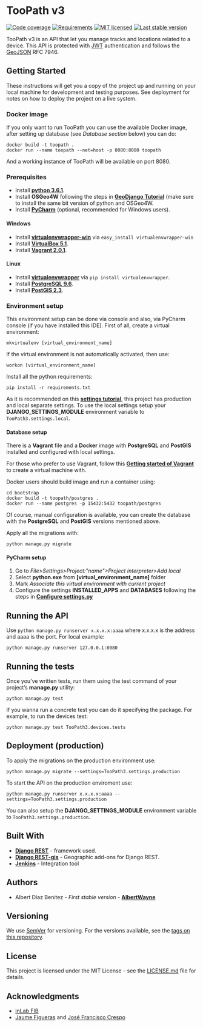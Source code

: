 # TooPath v3

[![Code coverage][shield-coverage]](#)
[![Requirements][shield-requirements]](#)
[![MIT licensed][shield-license]](#)
[![Last stable version][shield-version]](#)

[shield-coverage]: https://img.shields.io/badge/coverage-100%25-brightgreen.svg
[shield-license]: https://img.shields.io/badge/license-MIT-blue.svg
[shield-requirements]: https://img.shields.io/badge/requirements-up--to--date-brightgreen.svg
[shield-version]: https://img.shields.io/badge/last%20stable%20version-v1.0.0-green.svg

TooPath v3 is an API that let you manage tracks and locations related to a device. This API is protected with [JWT](https://jwt.io/) authentication and follows the [GeoJSON](http://geojson.org/) RFC 7946.

## Getting Started

These instructions will get you a copy of the project up and running on your local machine for development and testing purposes. See deployment for notes on how to deploy the project on a live system.

### Docker image

If you only want to run TooPath you can use the available Docker image, after setting up database (see *Database section* below) you can do:

```
docker build -t toopath .
docker run --name toopath --net=host -p 8080:8080 toopath

```

And a working instance of TooPath will be available on port 8080.

### Prerequisites

* Install **[python 3.6.1](https://www.python.org/downloads/)**.
* Install **OSGeo4W** following the steps in **[GeoDjango Tutorial](https://docs.djangoproject.com/en/2.0/ref/contrib/gis/tutorial/)** (make sure to install the same bit version of python and OSGeo4W.
* Install **[PyCharm](https://www.jetbrains.com/pycharm/download/)** (optional, recommended for Windows users).
 
#### Windows

* Install **[virtualenvwrapper-win](https://pypi.python.org/pypi/virtualenvwrapper-win)** via ```easy_install virtualenvwrapper-win```
* Install **[VirtualBox 5.1](https://www.virtualbox.org/wiki/Downloads)**.
* Install **[Vagrant 2.0.1](https://www.vagrantup.com/downloads.html)**.

#### Linux

* Install **[virtualenvwrapper](https://virtualenvwrapper.readthedocs.io/en/latest/)** via ```pip install virtualenvwrapper```.
* Install **[PostgreSQL 9.6](https://www.postgresql.org/download/)**.
* Install **[PostGIS 2.3](http://postgis.net/install/)**.

### Environment setup

This environment setup can be done via console and also, via PyCharm console (if you have installed this IDE).
First of all, create a virtual environment:

```
mkvirtualenv [virtual_environment_name]
```

If the virtual environment is not automatically activated, then use:

```
workon [virtual_environment_name]
```

Install all the python requirements:

```
pip install -r requirements.txt
```

As it is recommended on this **[settings tutorial](https://medium.com/@ayarshabeer/django-best-practice-settings-file-for-multiple-environments-6d71c6966ee2)**, this project has production and local separate settings. To use the local settings setup your **DJANGO_SETTINGS_MODULE** environment variable to ```TooPath3.settings.local```.

#### Database setup

There is a **Vagrant** file and a **Docker** image with **PostgreSQL** and **PostGIS** installed and configured with local settings.

For those who prefer to use Vagrant, follow this **[Getting started of Vagrant](https://www.vagrantup.com/intro/getting-started/index.html)** to create a virtual machine with.

Docker users should build image and run a container using:

```
cd bootstrap
docker build -t toopath/postgres .
docker run --name postgres -p 15432:5432 toopath/postgres
```

Of course, manual configuration is available, you can create the database with the **PostgreSQL** and **PostGIS** versions mentioned above.

Apply all the migrations with:

```
python manage.py migrate
```

#### PyCharm setup

1. Go to  *File>Settings>Project:"name">Project interpreter>Add local*
2. Select **python.exe** from **[virtual_environment_name]** folder
3. Mark *Associate this virtual environment with current project*
4. Configure the settings **INSTALLED_APPS** and **DATABASES** following the steps in **[Configure settings.py](https://docs.djangoproject.com/en/1.11/ref/contrib/gis/tutorial/#configure-settings-py)**

## Running the API

Use ```python manage.py runserver x.x.x.x:aaaa``` where x.x.x.x is the address and aaaa is the port. For local example:

```
python manage.py runserver 127.0.0.1:8080 
```

## Running the tests

Once you’ve written tests, run them using the test command of your project’s **manage.py** utility:

```
python manage.py test
```

If you wanna run a concrete test you can do it specifying the package. For example, to run the devices test:

```
python manage.py test TooPath3.devices.tests
```

## Deployment (production)

To apply the migrations on the production environment use:

```
python manage.py migrate --settings=TooPath3.settings.production
```

To start the API on the production enviroment use:

```
python manage.py runserver x.x.x.x:aaaa --settings=TooPath3.settings.production
```

You can also setup the **DJANGO_SETTINGS_MODULE** environment variable to ```TooPath3.settings.production```.

## Built With

* **[Django REST](http://www.django-rest-framework.org/)** - framework used.
* **[Django REST-gis](https://github.com/djangonauts/django-rest-framework-gis)** - Geographic add-ons for Django REST.
* **[Jenkins](https://jenkins-ci.org/)** - Integration tool

## Authors

* Albert Díaz Benitez - *First stable version* - **[AlbertWayne](https://github.com/AlbertWayne)**

## Versioning

We use [SemVer](http://semver.org/) for versioning. For the versions available, see the [tags on this repository](https://github.com/AlbertWayne/TooPath/tags). 

## License

This project is licensed under the MIT License - see the [LICENSE.md](LICENSE.md) file for details.

## Acknowledgments

* [inLab FIB](https://github.com/inLabFIB)
* [Jaume Figueras](https://github.com/JaumeFigueras) and [José Francisco Crespo](https://github.com/josefran)
